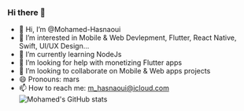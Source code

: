 ### Hi there 👋

<!--### Hi there 👋-->

- 👋 Hi, I’m @Mohamed-Hasnaoui
- 👀 I’m interested in Mobile & Web Devlepment, Flutter, React Native, Swift, UI/UX Design...
- 🌱 I’m currently learning NodeJs
- 🤔 I’m looking for help with monetizing Flutter apps
- 💞️ I’m looking to collaborate on Mobile & Web apps projects
- 😄 Pronouns: mars
- 📫 How to reach me: m_hasnaoui@icloud.com
![Mohamed's GitHub stats](https://github-readme-stats.vercel.app/api?username=m-hasnaoui&show_icons=true&theme=dracula)

